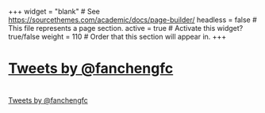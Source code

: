 +++
widget = "blank"  # See https://sourcethemes.com/academic/docs/page-builder/
headless = false  # This file represents a page section.
active = true  # Activate this widget? true/false
weight = 110  # Order that this section will appear in.
+++

# <div class="twitter-border">
# <a class="twitter-timeline" data-height="400" data-width="300"  href="https://twitter.com/fanchengfc?ref_src=twsrc%5Etfw">Tweets by @fanchengfc</a>
# </div>
# <script async src="https://platform.twitter.com/widgets.js" charset="utf-8"></script>


<script async src="https://platform.twitter.com/widgets.js" charset="utf-8"></script>
 <a class="twitter-timeline" height='50%' max-width='200px' data-tweet-limit=3 data-theme="light" data-chrome="nofooter transparent noheader transparent noborders noscrollbar"  href="https://twitter.com/fanchengfc?ref_src=twsrc%5Etfw">Tweets by @fanchengfc</a>